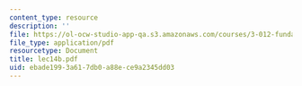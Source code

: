```yaml
---
content_type: resource
description: ''
file: https://ol-ocw-studio-app-qa.s3.amazonaws.com/courses/3-012-fundamentals-of-materials-science-fall-2005/ebade1993a617db0a88ece9a2345dd03_lec14b.pdf
file_type: application/pdf
resourcetype: Document
title: lec14b.pdf
uid: ebade199-3a61-7db0-a88e-ce9a2345dd03
---
```

